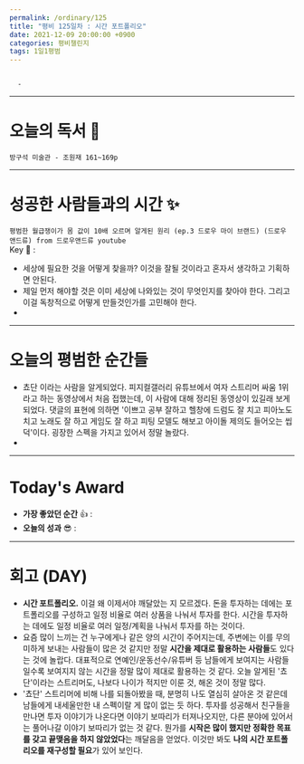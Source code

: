 ```yaml
---
permalink: /ordinary/125
title: "평비 125일차 : 시간 포트폴리오"
date: 2021-12-09 20:00:00 +0900
categories: 평비챌린지
tags: 1일1평범
---
```

```

  - 
```

---
# 오늘의 독서 📕
`방구석 미술관 - 조원재 161~169p`  

---
# 성공한 사람들과의 시간 ✨
`평범한 월급쟁이가 몸 값이 10배 오르며 알게된 원리 (ep.3 드로우 마이 브랜드) (드로우 앤드류) from 드로우앤드류 youtube`  
Key 🔑 : 
- 세상에 필요한 것을 어떻게 찾을까? 이것을 잘될 것이라고 혼자서 생각하고 기획하면 안된다.
- 제일 먼저 해야할 것은 이미 세상에 나와있는 것이 무엇인지를 찾아야 한다. 그리고 이걸 독창적으로 어떻게 만들것인가를 고민해야 한다.
- 

---
# 오늘의 평범한 순간들
- 쵸단 이라는 사람을 알게되었다. 피지컬갤러리 유튜브에서 여자 스트리머 싸움 1위라고 하는 동영상에서 처음 접했는데, 이 사람에 대해 정리된 동영상이 있길래 보게 되었다. 댓글의 표현에 의하면 '이쁘고 공부 잘하고 헬창에 드럼도 잘 치고 피아노도 치고 노래도 잘 하고 게임도 잘 하고 피팅 모델도 해보고 아이돌 제의도 들어오는 씹덕'이다. 굉장한 스펙을 가지고 있어서 정말 놀랐다.
- 

---
# Today's Award
- **가장 좋았던 순간** 👍 : 
- **오늘의 성과** 😎 : 

---
# 회고 (DAY)
- **시간 포트폴리오.** 이걸 왜 이제서야 깨달았는 지 모르겠다. 돈을 투자하는 데에는 포트폴리오를 구성하고 일정 비율로 여러 상품을 나눠서 투자를 한다. 시간을 투자하는 데에도 일정 비율로 여러 일정/계획을 나눠서 투자를 하는 것이다.
- 요즘 많이 느끼는 건 누구에게나 같은 양의 시간이 주어지는데, 주변에는 이를 무의미하게 보내는 사람들이 많은 것 같지만 정말 **시간을 제대로 활용하는 사람들**도 있다는 것에 놀랍다. 대표적으로 연예인/운동선수/유튜버 등 남들에게 보여지는 사람들일수록 보여지지 않는 시간을 정말 많이 제대로 활용하는 것 같다. 오늘 알게된 '쵸단'이라는 스트리머도, 나보다 나이가 적지만 이룬 것, 해온 것이 정말 많다.
- '쵸단' 스트리머에 비해 나를 되돌아봤을 때, 분명히 나도 열심히 살아온 것 같은데 남들에게 내세울만한 내 스펙이랄 게 많이 없는 듯 하다. 투자를 성공해서 친구들을 만나면 투자 이야기가 나온다면 이야기 보따리가 터져나오지만, 다른 분야에 있어서는 풀어나갈 이야기 보따리가 없는 것 같다. 뭔가를 **시작은 많이 했지만 정확한 목표를 갖고 끝맺음을 하지 않았었다**는 깨달음을 얻었다. 이것만 봐도 **나의 시간 포트폴리오를 재구성할 필요**가 있어 보인다.